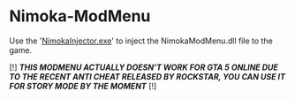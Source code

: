 # Nimoka-ModMenu

Use the '[NimokaInjector.exe](https://github.com/n1m0k4/Nimoka-Injector/releases/latest)' to inject the NimokaModMenu.dll file to the game.

[!] ***THIS MODMENU ACTUALLY DOESN'T WORK FOR GTA 5 ONLINE DUE TO THE RECENT ANTI CHEAT RELEASED BY ROCKSTAR, YOU CAN USE IT FOR STORY MODE BY THE MOMENT*** [!]
